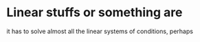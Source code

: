 # Linear stuffs or something are
it has to solve almost all the linear systems of conditions, perhaps
